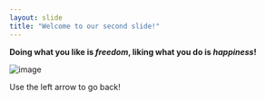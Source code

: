 ```yaml
---
layout: slide
title: "Welcome to our second slide!"
---
```

**Doing what you like is *freedom*, liking what you do is *happiness*!**

![image](https://user-images.githubusercontent.com/84473801/119015046-6733cb00-b94d-11eb-9bfe-bae580f25c9c.png)


Use the left arrow to go back!
